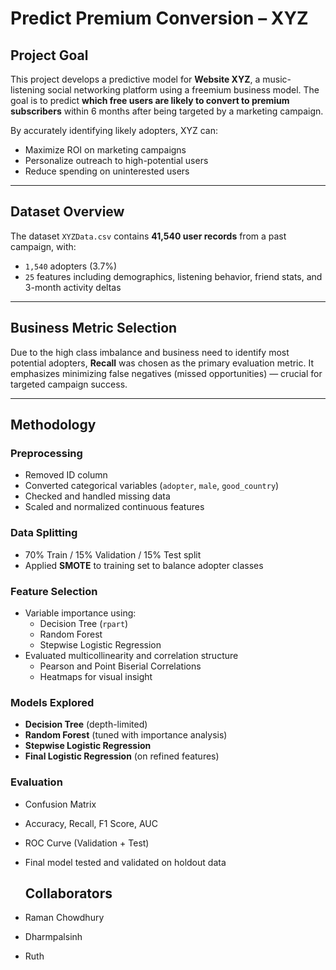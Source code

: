 # Predict Premium Conversion – XYZ

## Project Goal
This project develops a predictive model for **Website XYZ**, a music-listening social networking platform using a freemium business model. The goal is to predict **which free users are likely to convert to premium subscribers** within 6 months after being targeted by a marketing campaign.

By accurately identifying likely adopters, XYZ can:
- Maximize ROI on marketing campaigns
- Personalize outreach to high-potential users
- Reduce spending on uninterested users

---

## Dataset Overview
The dataset `XYZData.csv` contains **41,540 user records** from a past campaign, with:
- `1,540` adopters (3.7%)  
- `25` features including demographics, listening behavior, friend stats, and 3-month activity deltas

---

## Business Metric Selection
Due to the high class imbalance and business need to identify most potential adopters, **Recall** was chosen as the primary evaluation metric. It emphasizes minimizing false negatives (missed opportunities) — crucial for targeted campaign success.

---

## Methodology

### Preprocessing
- Removed ID column
- Converted categorical variables (`adopter`, `male`, `good_country`)
- Checked and handled missing data
- Scaled and normalized continuous features

### Data Splitting
- 70% Train / 15% Validation / 15% Test split
- Applied **SMOTE** to training set to balance adopter classes

### Feature Selection
- Variable importance using:
  - Decision Tree (`rpart`)
  - Random Forest
  - Stepwise Logistic Regression
- Evaluated multicollinearity and correlation structure
  - Pearson and Point Biserial Correlations
  - Heatmaps for visual insight

### Models Explored
- **Decision Tree** (depth-limited)
- **Random Forest** (tuned with importance analysis)
- **Stepwise Logistic Regression**
- **Final Logistic Regression** (on refined features)

### Evaluation
- Confusion Matrix
- Accuracy, Recall, F1 Score, AUC
- ROC Curve (Validation + Test)
- Final model tested and validated on holdout data

  ## Collaborators
- Raman Chowdhury
- Dharmpalsinh
- Ruth
